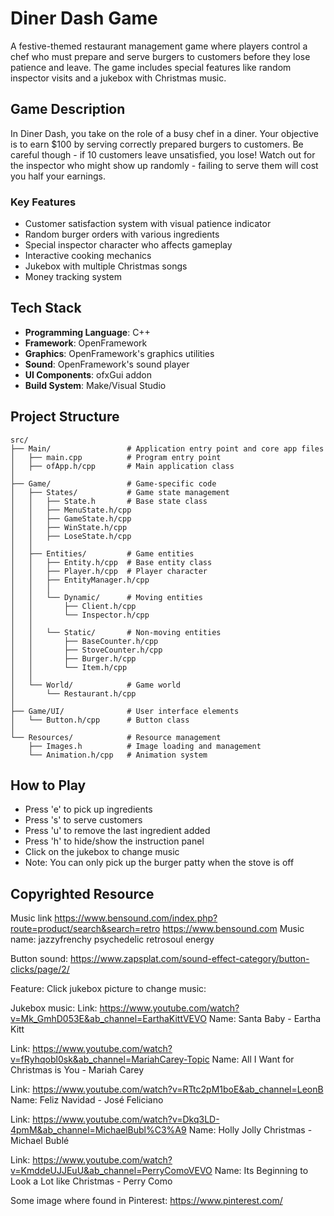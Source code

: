 # Diner Dash Game

A festive-themed restaurant management game where players control a chef who must prepare and serve burgers to customers before they lose patience and leave. The game includes special features like random inspector visits and a jukebox with Christmas music.

## Game Description

In Diner Dash, you take on the role of a busy chef in a diner. Your objective is to earn $100 by serving correctly prepared burgers to customers. Be careful though - if 10 customers leave unsatisfied, you lose! Watch out for the inspector who might show up randomly - failing to serve them will cost you half your earnings.

### Key Features
- Customer satisfaction system with visual patience indicator
- Random burger orders with various ingredients
- Special inspector character who affects gameplay
- Interactive cooking mechanics
- Jukebox with multiple Christmas songs
- Money tracking system

## Tech Stack

- **Programming Language**: C++
- **Framework**: OpenFramework
- **Graphics**: OpenFramework's graphics utilities
- **Sound**: OpenFramework's sound player
- **UI Components**: ofxGui addon
- **Build System**: Make/Visual Studio

## Project Structure

```
src/
├── Main/                 # Application entry point and core app files
│   ├── main.cpp          # Program entry point
│   ├── ofApp.h/cpp       # Main application class
│
├── Game/                 # Game-specific code
│   ├── States/           # Game state management
│   │   ├── State.h       # Base state class
│   │   ├── MenuState.h/cpp
│   │   ├── GameState.h/cpp
│   │   ├── WinState.h/cpp
│   │   ├── LoseState.h/cpp
│   │
│   ├── Entities/         # Game entities
│   │   ├── Entity.h/cpp  # Base entity class
│   │   ├── Player.h/cpp  # Player character
│   │   ├── EntityManager.h/cpp
│   │   │
│   │   └── Dynamic/      # Moving entities
│   │       ├── Client.h/cpp
│   │       └── Inspector.h/cpp
│   │
│   │   └── Static/       # Non-moving entities
│   │       ├── BaseCounter.h/cpp
│   │       ├── StoveCounter.h/cpp
│   │       ├── Burger.h/cpp
│   │       └── Item.h/cpp
│   │
│   └── World/            # Game world
│       └── Restaurant.h/cpp
│
├── Game/UI/              # User interface elements
│   └── Button.h/cpp      # Button class
│
└── Resources/            # Resource management
    ├── Images.h          # Image loading and management
    └── Animation.h/cpp   # Animation system
```

## How to Play
- Press 'e' to pick up ingredients
- Press 's' to serve customers
- Press 'u' to remove the last ingredient added
- Press 'h' to hide/show the instruction panel
- Click on the jukebox to change music
- Note: You can only pick up the burger patty when the stove is off

## Copyrighted Resource 

Music link
https://www.bensound.com/index.php?route=product/search&search=retro
https://www.bensound.com
Music name:
jazzyfrenchy
psychedelic
retrosoul
energy

Button sound:
https://www.zapsplat.com/sound-effect-category/button-clicks/page/2/

Feature:
Click jukebox picture to change music:

Jukebox music:
Link: https://www.youtube.com/watch?v=Mk_GmhD053E&ab_channel=EarthaKittVEVO
Name: Santa Baby - Eartha Kitt

Link: https://www.youtube.com/watch?v=fRyhqobl0sk&ab_channel=MariahCarey-Topic
Name: All I Want for Christmas is You - Mariah Carey

Link: https://www.youtube.com/watch?v=RTtc2pM1boE&ab_channel=LeonB
Name: Feliz Navidad - José Feliciano

Link: https://www.youtube.com/watch?v=Dkq3LD-4pmM&ab_channel=MichaelBubl%C3%A9
Name: Holly Jolly Christmas - Michael Bublé

Link: https://www.youtube.com/watch?v=KmddeUJJEuU&ab_channel=PerryComoVEVO
Name: Its Beginning to Look a Lot like Christmas - Perry Como

Some image where found in Pinterest:
https://www.pinterest.com/
